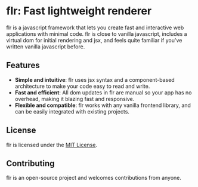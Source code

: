 # flr: Fast lightweight renderer

flr is a javascript framework that lets you create fast and interactive web applications with minimal code. flr is close to vanilla javascript, includes a virtual dom for initial rendering and jsx, and feels quite familiar if you've written vanilla javascript before.

## Features

- **Simple and intuitive**: flr uses jsx syntax and a component-based architecture to make your code easy to read and write.
- **Fast and efficient**: All dom updates in flr are manual so your app has no overhead, making it blazing fast and responsive.
- **Flexible and compatible**: flr works with any vanilla frontend library, and can be easily integrated with existing projects.

## License

flr is licensed under the [MIT License](https://github.com/westbrookdaniel/flr/blob/master/LICENSE).

## Contributing

flr is an open-source project and welcomes contributions from anyone.

